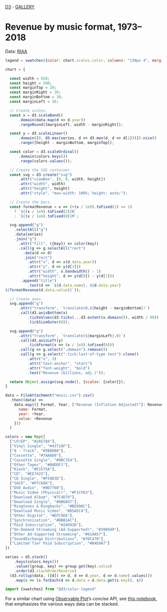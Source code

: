 <div style="color: grey; font: 13px/25.5px var(--sans-serif); text-transform: uppercase;"><h1 style="display: none;">Revenue by music format, 1973–2018</h1><a href="https://d3js.org/">D3</a> › <a href="/@d3/gallery">Gallery</a></div>

# Revenue by music format, 1973–2018

Data: [RIAA](https://www.riaa.com/u-s-sales-database/)

```js
legend = swatches({color: chart.scales.color, columns: "130px 4", marginLeft: 10})
```

```js echo
chart = {  

  const width = 928;
  const height = 500;
  const marginTop = 20;
  const marginRight = 30;
  const marginBottom = 30;
  const marginLeft = 30;

  // Create scales.
  const x = d3.scaleBand()
      .domain(data.map(d => d.year))
      .rangeRound([marginLeft, width - marginRight]);

  const y = d3.scaleLinear()
      .domain([0, d3.max(series, d => d3.max(d, d => d[1]))]).nice()
      .range([height - marginBottom, marginTop]);

  const color = d3.scaleOrdinal()
      .domain(colors.keys())
      .range(colors.values());

  // Create the SVG container.
  const svg = d3.create("svg")
      .attr("viewBox", [0, 0, width, height])
      .attr("width", width)
      .attr("height", height)
      .attr("style", "max-width: 100%; height: auto;");

  // Create the bars.
  const formatRevenue = x => (+(x / 1e9).toFixed(2) >= 1) 
    ? `${(x / 1e9).toFixed(2)}B` 
    : `${(x / 1e6).toFixed(0)}M`;

  svg.append("g")
    .selectAll("g")
    .data(series)
    .join("g")
      .attr("fill", ({key}) => color(key))
      .call(g => g.selectAll("rect")
        .data(d => d)
        .join("rect")
          .attr("x", d => x(d.data.year))
          .attr("y", d => y(d[1]))
          .attr("width", x.bandwidth() - 1)
          .attr("height", d => y(d[0]) - y(d[1]))
       .append("title")
          .text(d => `${d.data.name}, ${d.data.year}
${formatRevenue(d.data.value)}`));

  // Create axes.
  svg.append("g")
      .attr("transform", `translate(0,${height - marginBottom})`)
      .call(d3.axisBottom(x)
          .tickValues(d3.ticks(...d3.extent(x.domain()), width / 80))
          .tickSizeOuter(0));

  svg.append("g")
      .attr("transform", `translate(${marginLeft},0)`)
      .call(d3.axisLeft(y)
          .tickFormat(x => (x / 1e9).toFixed(0)))
      .call(g => g.select(".domain").remove())
      .call(g => g.select(".tick:last-of-type text").clone()
          .attr("x", 3)
          .attr("text-anchor", "start")
          .attr("font-weight", "bold")
          .text("Revenue (billions, adj.)"));

  return Object.assign(svg.node(), {scales: {color}});
}
```

```js echo
data = FileAttachment("music.csv").csv()
  .then((data) =>
    data.map(({ Format, Year, ["Revenue (Inflation Adjusted)"]: Revenue }) => ({
      name: Format,
      year: +Year,
      value: +Revenue
    }))
  )
```

```js echo
colors = new Map([
  ["LP/EP", "#2A5784"],
  ["Vinyl Single", "#43719F"],
  ["8 - Track", "#5B8DB8"],
  ["Cassette", "#7AAAD0"],
  ["Cassette Single", "#9BC7E4"],
  ["Other Tapes", "#BADDF1"],
  ["Kiosk", "#E1575A"],
  ["CD", "#EE7423"],
  ["CD Single", "#F59D3D"],
  ["SACD", "#FFC686"],
  ["DVD Audio", "#9D7760"],
  ["Music Video (Physical)", "#F1CF63"],
  ["Download Album", "#7C4D79"],
  ["Download Single", "#9B6A97"],
  ["Ringtones & Ringbacks", "#BE89AC"],
  ["Download Music Video", "#D5A5C4"],
  ["Other Digital", "#EFC9E6"],
  ["Synchronization", "#BBB1AC"],
  ["Paid Subscription", "#24693D"],
  ["On-Demand Streaming (Ad-Supported)", "#398949"],
  ["Other Ad-Supported Streaming", "#61AA57"],
  ["SoundExchange Distributions", "#7DC470"],
  ["Limited Tier Paid Subscription", "#B4E0A7"]
])
```

```js echo
series = d3.stack()
    .keys(colors.keys())
    .value((group, key) => group.get(key).value)
    .order(d3.stackOrderReverse)
  (d3.rollup(data, ([d]) => d, d => d.year, d => d.name).values())
    .map(s => (s.forEach(d => d.data = d.data.get(s.key)), s))
```

```js echo
import {swatches} from "@d3/color-legend"
```

For a similar chart using [Observable Plot](/plot)’s concise API, see [this notebook](https://observablehq.com/@observablehq/plot-stacking-order), that emphasizes the various ways data can be stacked.
